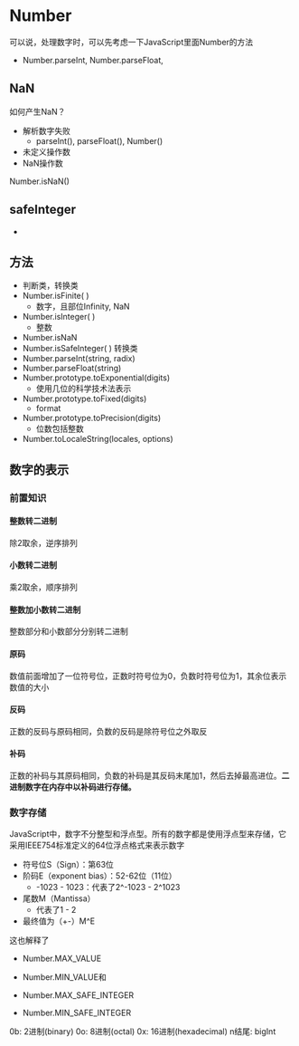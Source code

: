 # Number

可以说，处理数字时，可以先考虑一下JavaScript里面Number的方法

- Number.parseInt, Number.parseFloat,

## NaN

如何产生NaN？

- 解析数字失败
  - parseInt(), parseFloat(), Number()
- 未定义操作数
- NaN操作数

Number.isNaN()

## safeInteger

- 



## 方法

- 判断类，转换类
- Number.isFinite( )
  - 数字，且部位Infinity, NaN
- Number.isInteger( )
  - 整数
- Number.isNaN
- Number.isSafeInteger( )
转换类
- Number.parseInt(string, radix)
- Number.parseFloat(string)
- Number.prototype.toExponential(digits)
  - 使用几位的科学技术法表示
- Number.prototype.toFixed(digits)
  - format
- Number.prototype.toPrecision(digits)
  - 位数包括整数
- Number.toLocaleString(locales, options)

## 数字的表示

### 前置知识

#### 整数转二进制

除2取余，逆序排列

#### 小数转二进制

乘2取余，顺序排列

#### 整数加小数转二进制

整数部分和小数部分分别转二进制

#### 原码

数值前面增加了一位符号位，正数时符号位为0，负数时符号位为1，其余位表示数值的大小

#### 反码

正数的反码与原码相同，负数的反码是除符号位之外取反

#### 补码

正数的补码与其原码相同，负数的补码是其反码末尾加1，然后去掉最高进位。**二进制数字在内存中以补码进行存储。**

### 数字存储

JavaScript中，数字不分整型和浮点型。所有的数字都是使用浮点型来存储，它采用IEEE754标准定义的64位浮点格式来表示数字

- 符号位S（Sign）：第63位
- 阶码E（exponent bias）：52-62位（11位）
  - -1023 - 1023：代表了2^-1023 - 2^1023
- 尾数M（Mantissa）
  - 代表了1 - 2
- 最终值为（+-）M^E

这也解释了

- Number.MAX_VALUE

- Number.MIN_VALUE和

- Number.MAX_SAFE_INTEGER

- Number.MIN_SAFE_INTEGER

0b: 2进制(binary)
0o: 8进制(octal)
0x: 16进制(hexadecimal)
n结尾: bigInt
